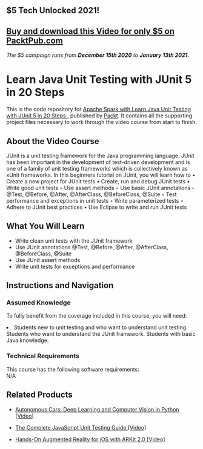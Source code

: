 ## $5 Tech Unlocked 2021!
[Buy and download this Video for only $5 on PacktPub.com](https://www.packtpub.com/product/learn-java-unit-testing-with-junit-5-in-20-steps-video/9781789340648)
-----
*The $5 campaign         runs from __December 15th 2020__ to __January 13th 2021.__*

# Learn Java Unit Testing with JUnit 5 in 20 Steps	
This is the code repository for [Apache Spark with Learn Java Unit Testing with JUnit 5 in 20 Steps	](https://www.packtpub.com/application-development/learn-java-unit-testing-junit-5-20-steps-video), published by [Packt](https://www.packtpub.com/?utm_source=github). It contains all the supporting project files necessary to work through the video course from start to finish.
## About the Video Course
JUnit is a unit testing framework for the Java programming language. 
JUnit has been important in the development of test-driven development and is one of a family of unit testing frameworks which is collectively known as xUnit frameworks.
In this beginners tutorial on JUnit, you will learn how to
•	Create a new project for JUnit tests
•	Create, run and debug JUnit tests
•	Write good unit tests
◦	Use assert methods
◦	Use basic JUnit annotations - @Test, @Before, @After, @AfterClass, @BeforeClass, @Suite
◦	Test performance and exceptions in unit tests
◦	Write parameterized tests
◦	Adhere to JUnit best practices
•	Use Eclipse to write and run JUnit tests

<H2>What You Will Learn</H2>
<DIV class=book-info-will-learn-text>
<UL>
<LI> Write clean unit tests with the JUnit framework</LI>
<LI> Use JUnit annotations @Test, @Before, @After, @AfterClass, @BeforeClass, @Suite</LI>
<LI> Use JUnit assert methods</LI>
<LI> Write unit tests for exceptions and performance</LI>
</UL></DIV>

## Instructions and Navigation
### Assumed Knowledge
To fully benefit from the coverage included in this course, you will need:<br/>
<DIV class=book-info-will-learn-text>
<LI> Students new to unit testing and who want to understand unit testing. Students who want to understand the JUnit framework. Students with basic Java knowledge.</LI> 
<DIV>

### Technical Requirements
This course has the following software requirements:<br/>
N/A

## Related Products
* [Autonomous Cars: Deep Learning and Computer Vision in Python [Video] ](https://www.packtpub.com/application-development/autonomous-cars-deep-learning-and-computer-vision-python-video)

* [The Complete JavaScript Unit Testing Guide [Video]]( https://www.packtpub.com/application-development/complete-javascript-unit-testing-guide-video)

* [Hands-On Augmented Reality for iOS with ARKit 2.0 [Video]]( https://www.packtpub.com/application-development/hands-augmented-reality-ios-arkit-20-video)
